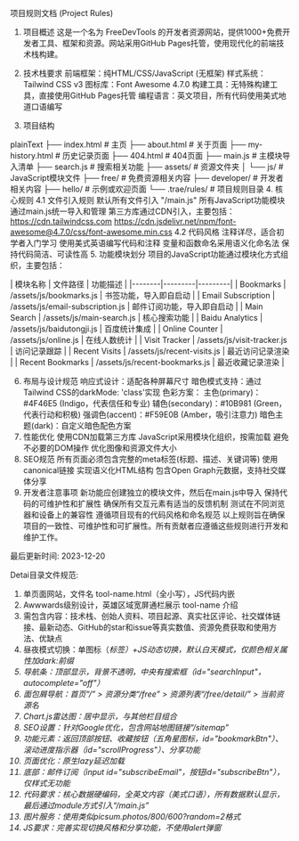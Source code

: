 
项目规则文档 (Project Rules)
1. 项目概述
这是一个名为 FreeDevTools 的开发者资源网站，提供1000+免费开发者工具、框架和资源。网站采用GitHub Pages托管，使用现代化的前端技术栈构建。

2. 技术栈要求
前端框架：纯HTML/CSS/JavaScript (无框架)
样式系统：Tailwind CSS v3
图标库：Font Awesome 4.7.0
构建工具：无特殊构建工具，直接使用GitHub Pages托管
编程语言：英文项目，所有代码使用美式地道口语编写
3. 项目结构

plainText
├── index.html           # 主页
├── about.html           # 关于页面
├── my-history.html      # 历史记录页面
├── 404.html             # 404页面
├── main.js              # 主模块导入清单
├── search.js            # 搜索相关功能
├── assets/              # 资源文件夹
│   └── js/              # JavaScript模块文件
├── free/                # 免费资源相关内容
├── developer/           # 开发者相关内容
├── hello/               # 示例或欢迎页面
└── .trae/rules/         # 项目规则目录
4. 核心规则
4.1 文件引入规则
默认所有文件引入 "/main.js"
所有JavaScript功能模块通过main.js统一导入和管理
第三方库通过CDN引入，主要包括：
https://cdn.tailwindcss.com
https://cdn.jsdelivr.net/npm/font-awesome@4.7.0/css/font-awesome.min.css
4.2 代码风格
注释详尽，适合初学者入门学习
使用美式英语编写代码和注释
变量和函数命名采用语义化命名法
保持代码简洁、可读性高
5. 功能模块划分
项目的JavaScript功能通过模块化方式组织，主要包括：

| 模块名称 | 文件路径 | 功能描述 | |--------|---------|---------| | Bookmarks | /assets/js/bookmarks.js | 书签功能，导入即自启动 | | Email Subscription | /assets/js/email-subscription.js | 邮件订阅功能，导入即自启动 | | Main Search | /assets/js/main-search.js | 核心搜索功能 | | Baidu Analytics | /assets/js/baidutongji.js | 百度统计集成 | | Online Counter | /assets/js/online.js | 在线人数统计 | | Visit Tracker | /assets/js/visit-tracker.js | 访问记录跟踪 | | Recent Visits | /assets/js/recent-visits.js | 最近访问记录渲染 | | Recent Bookmarks | /assets/js/recent-bookmarks.js | 最近收藏记录渲染 |

6. 布局与设计规范
响应式设计：适配各种屏幕尺寸
暗色模式支持：通过Tailwind CSS的darkMode: 'class'实现
色彩方案：
主色(primary)：#4F46E5 (Indigo，代表信任和专业)
辅色(secondary)：#10B981 (Green，代表行动和积极)
强调色(accent)：#F59E0B (Amber，吸引注意力)
暗色主题(dark)：自定义暗色配色方案
7. 性能优化
使用CDN加载第三方库
JavaScript采用模块化组织，按需加载
避免不必要的DOM操作
优化图像和资源文件大小
8. SEO规范
所有页面必须包含完整的meta标签(标题、描述、关键词等)
使用canonical链接
实现语义化HTML结构
包含Open Graph元数据，支持社交媒体分享
9. 开发者注意事项
新功能应创建独立的模块文件，然后在main.js中导入
保持代码的可维护性和扩展性
确保所有交互元素有适当的反馈机制
测试在不同浏览器和设备上的兼容性
遵循项目现有的代码风格和命名规范
以上规则旨在确保项目的一致性、可维护性和可扩展性。所有贡献者应遵循这些规则进行开发和维护工作。

最后更新时间: 2023-12-20

Detai目录文件规范:
1. 单页面网站，文件名 tool-name.html（全小写），JS代码内嵌
2. Awwwards级别设计，英雄区域宽屏通栏展示 tool-name 介绍
3. 需包含内容：技术栈、创始人资料、项目起源、真实社区评论、社交媒体链接、最新动态、GitHub的star和issue等真实数值、资源免费获取和使用方法、优缺点
4. 昼夜模式切换：单图标（<i>标签）+JS动态切换，默认白天模式，仅颜色相关属性加dark:前缀
5. 导航条：顶部显示，背景不透明，中央有搜索框（id="searchInput"，autocomplete="off"）
6. 面包屑导航：首页“/” > 资源分类“/free” > 资源列表“/free/detail/” > 当前资源名
7. Chart.js雷达图：居中显示，与其他栏目组合
8. SEO设置：针对Google优化，包含网站地图链接“/sitemap”
9. 功能元素：返回顶部按钮、收藏按钮（五角星图标，id="bookmarkBtn"）、滚动进度指示器（id="scrollProgress"）、分享功能
10. 页面优化：原生lazy延迟加载
11. 底部：邮件订阅（input id="subscribeEmail"，按钮id="subscribeBtn"），仅样式无功能
12. 代码要求：核心数据硬编码，全英文内容（美式口语），所有数据默认显示，最后通过module方式引入“/main.js”
13. 图片服务：使用类似picsum.photos/800/600?random=2格式
14. JS要求：完善实现切换风格和分享功能，不使用alert弹窗